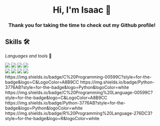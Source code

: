 <h1 align="center">Hi, I'm Isaac 👋</h1>
<h3 align="center">Thank you for taking the time to check out my Github profile!</h3>

## Skills 🛠

_Languages and tools_ 🧰

<div>
  <img src="https://img.shields.io/badge/DOT%20NET-512BD4?style=for-the-badge&logo=.NET&logoColor=White" />
  <img src="https://img.shields.io/badge/C%20Sharp-512BD4?style=for-the-badge&logo=C%20Sharp" />
  <img src="https://img.shields.io/badge/Blazor-512BD4?style=for-the-badge&logo=Blazor" />
  <img src="https://img.shields.io/badge/SQL%20Server-512BD4?style=for-the-badge&logo=Microsoft%20SQL%20Server&logoColor=CC2927" />
</div>

<div>
    <img src="https://img.shields.io/badge/JavaScript-F7DF1E?style=for-the-badge&logo=javascript&logoColor=black" />
    <img src="https://img.shields.io/badge/CSS3-1572B6?style=for-the-badge&logo=css3&logoColor=white" />
    <img src="https://img.shields.io/badge/HTML5-E34F26?style=for-the-badge&logo=html5&logoColor=white" />
    <img src="https://img.shields.io/badge/React-20232A?style=for-the-badge&logo=react&logoColor=61DAFB">
</div>

<div>
 https://img.shields.io/badge/C%20Programming-00599C?style=for-the-badge&logo=C&LogoColor=A8B9CC
 https://img.shields.io/badge/Python-3776AB?style=for-the-badge&logo=Python&logoColor=white
</div>

<div>
 https://img.shields.io/badge/C%20Programming%20Language-00599C?style=for-the-badge&logo=C&LogoColor=A8B9CC
 https://img.shields.io/badge/Python-3776AB?style=for-the-badge&logo=Python&logoColor=white
 https://img.shields.io/badge/R%20Programming%20Language-276DC3?style=for-the-badge&logo=R&logoColor=white
</div>
